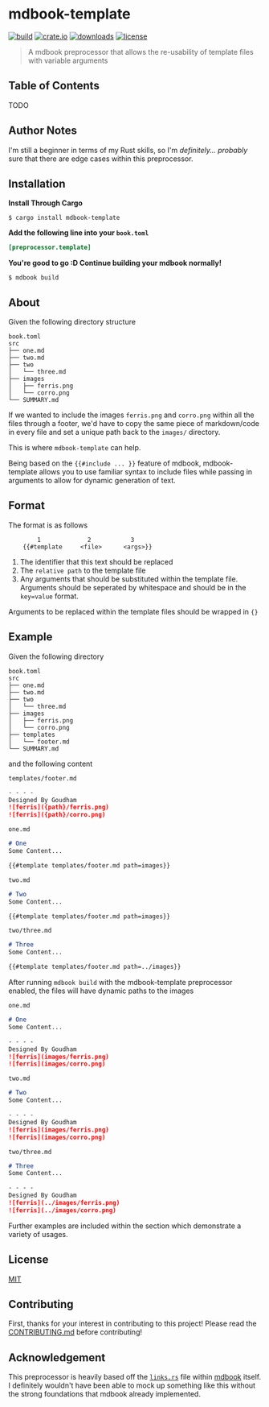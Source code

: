 # mdbook-template

[![build](https://github.com/sgoudham/mdbook-template/actions/workflows/build.yml/badge.svg)](https://github.com/sgoudham/mdbook-template/actions/workflows/build.yml)
[![crate.io](https://img.shields.io/crates/v/mdbook-template)](https://crates.io/crates/mdbook-template)
[![downloads](https://img.shields.io/crates/d/mdbook-template)](https://crates.io/crates/mdbook-template)
[![license](https://img.shields.io/github/license/sgoudham/mdbook-template)](LICENSE)

> A mdbook preprocessor that allows the re-usability of template files with variable arguments

## Table of Contents

TODO

## Author Notes

I'm still a beginner in terms of my Rust skills, so I'm _definitely... probably_ sure that there are edge cases within
this preprocessor.

## Installation

**Install Through Cargo**

```shell
$ cargo install mdbook-template
```

**Add the following line into your `book.toml`**

```toml
[preprocessor.template]
```

**You're good to go :D Continue building your mdbook normally!**

```shell
$ mdbook build
```

## About

Given the following directory structure

```text
book.toml
src
├── one.md
├── two.md
├── two
│   └── three.md
├── images
│   ├── ferris.png
│   └── corro.png
└── SUMMARY.md
```

If we wanted to include the images `ferris.png` and `corro.png` within all the files through a footer, we'd have to copy
the same piece of markdown/code in every file and set a unique path back to the `images/` directory.

This is where `mdbook-template` can help.

Being based on the `{{#include ... }}` feature of mdbook, mdbook-template allows you to use familiar syntax to include
files while passing in arguments to allow for dynamic generation of text.

## Format

The format is as follows

```text
        1             2           3
    {{#template     <file>      <args>}}
```

1. The identifier that this text should be replaced
2. The `relative path` to the template file
3. Any arguments that should be substituted within the template file. Arguments should be seperated by whitespace and
   should be in the `key=value` format.

Arguments to be replaced within the template files should be wrapped in `{}` 

## Example

Given the following directory

```text
book.toml
src
├── one.md
├── two.md
├── two
│   └── three.md
├── images
│   ├── ferris.png
│   └── corro.png
├── templates
│   └── footer.md
└── SUMMARY.md
```

and the following content

`templates/footer.md`

```markdown
- - - - 
Designed By Goudham
![ferris]({path}/ferris.png)
![ferris]({path}/corro.png)
```

`one.md`
```markdown
# One
Some Content...

{{#template templates/footer.md path=images}}
```

`two.md`
```markdown
# Two
Some Content...

{{#template templates/footer.md path=images}}
```

`two/three.md`
```markdown
# Three
Some Content...

{{#template templates/footer.md path=../images}}
```

After running `mdbook build` with the mdbook-template preprocessor enabled, the files will have dynamic paths to the 
images

`one.md`
```markdown
# One
Some Content...

- - - - 
Designed By Goudham
![ferris](images/ferris.png)
![ferris](images/corro.png)
```

`two.md`
```markdown
# Two
Some Content...

- - - - 
Designed By Goudham
![ferris](images/ferris.png)
![ferris](images/corro.png)
```

`two/three.md`
```markdown
# Three
Some Content...

- - - - 
Designed By Goudham
![ferris](../images/ferris.png)
![ferris](../images/corro.png)
```

Further examples are included within the [](/examples) section which demonstrate a variety of usages.

## License

[MIT](LICENSE)

## Contributing

First, thanks for your interest in contributing to this project! Please read the [CONTRIBUTING.md](CONTRIBUTING.md)
before contributing!

## Acknowledgement

This preprocessor is heavily based off the
[`links.rs`](https://github.com/rust-lang/mdBook/blob/master/src/preprocess/links.rs) file within
[mdbook](https://github.com/rust-lang/mdBook) itself. I definitely wouldn't have been able to mock up something like
this without the strong foundations that mdbook already implemented.